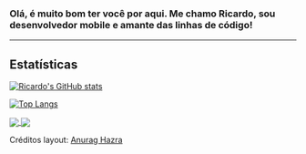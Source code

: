 ### Olá, é muito bom ter você por aqui. Me chamo Ricardo, sou desenvolvedor mobile e amante das linhas de código!

---

## Estatísticas

[![Ricardo's GitHub stats](https://github-readme-stats.vercel.app/api?username=rcdo-dev&hide=contribs,issues&count_private=true&show_icons=true&theme=graywhite)](https://github.com/anuraghazra/github-readme-stats)

[![Top Langs](https://github-readme-stats.vercel.app/api/top-langs/?username=rcdo-dev&layout=compact&theme=graywhite)](https://github.com/rcdo-dev/github-readme-stats)

<a href="https://github.com/anuraghazra/github-readme-stats">
  <img align="center" src="https://github-readme-stats.vercel.app/api/pin/?username=anuraghazra&repo=github-readme-stats" />
</a>
<a href="https://github.com/anuraghazra/convoychat">
  <img align="center" src="https://github-readme-stats.vercel.app/api/pin/?username=anuraghazra&repo=convoychat" />
</a>


Créditos layout: [Anurag Hazra](https://github.com/anuraghazra/github-readme-stats)